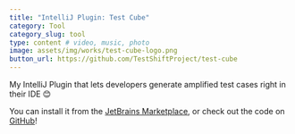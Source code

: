 ```yaml
---
title: "IntelliJ Plugin: Test Cube"
category: Tool
category_slug: tool
type: content # video, music, photo
image: assets/img/works/test-cube-logo.png
button_url: https://github.com/TestShiftProject/test-cube
---
```


My IntelliJ Plugin that lets developers generate amplified test cases right in their IDE 😊

You can install it from the [JetBrains Marketplace](https://plugins.jetbrains.com/plugin/14678-test-cube), or check out the code on [GitHub](https://github.com/TestShiftProject/test-cube)!
